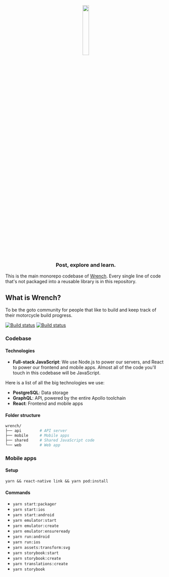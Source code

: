 <div align="center">
<img src="https://wrench.cc/assets/img/logo.svg" width="20%">

### Post, explore and learn.

</div>

This is the main monorepo codebase of [Wrench](https://wrench.cc). Every single line of code that's not packaged into a reusable library is in this repository.

## What is Wrench?

To be the goto community for people that like to build and keep track of their motorcycle build progress.

[![Build status](https://build.appcenter.ms/v0.1/apps/646c8a36-99ac-40ba-8a96-4dba6fb97949/branches/master/badge)](https://appcenter.ms) [![Build status](https://build.appcenter.ms/v0.1/apps/7b502e9f-2718-436d-a885-0f84a9668312/branches/master/badge)](https://appcenter.ms)

### Codebase

#### Technologies

- **Full-stack JavaScript**: We use Node.js to power our servers, and React to power our frontend and mobile apps. Almost all of the code you'll touch in this codebase will be JavaScript.

Here is a list of all the big technologies we use:

- **PostgreSQL**: Data storage
- **GraphQL**: API, powered by the entire Apollo toolchain
- **React**: Frontend and mobile apps

#### Folder structure

```sh
wrench/
├── api        # API server
├── mobile     # Mobile apps
├── shared     # Shared JavaScript code
└── web        # Web app
```

### Mobile apps

#### Setup

`yarn && react-native link && yarn pod:install`

#### Commands

- `yarn start:packager`
- `yarn start:ios`
- `yarn start:android`
- `yarn emulator:start`
- `yarn emulator:create`
- `yarn emulator:ensureready`
- `yarn run:android`
- `yarn run:ios`
- `yarn assets:transform:svg`
- `yarn storybook:start`
- `yarn storybook:create`
- `yarn translations:create`
- `yarn storybook`
